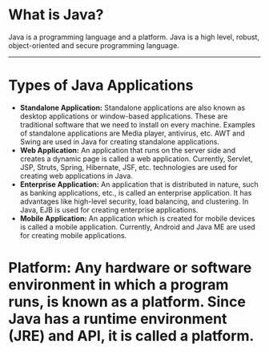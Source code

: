 <!DOCTYPE html>
<html lang="en">
<head>
    <meta charset="UTF-8">
    <meta name="viewport" content="width=device-width, initial-scale=1.0">
</head>
<body>
  <h1>What is Java?</h1>
    <p>Java is a programming language and a platform. Java is a high level, robust, object-oriented and secure programming language.</p>
    <hr>
    <h1>Types of Java Applications</h1>
    <ul>
        <li>
            <strong>Standalone Application:</strong>
            Standalone applications are also known as desktop applications or window-based applications. These are traditional software that we need to install on every machine. Examples of standalone applications are Media player, antivirus, etc. AWT and Swing are used in Java for creating standalone applications.
        </li>
        <li>
            <strong>Web Application:</strong>
            An application that runs on the server side and creates a dynamic page is called a web application. Currently, Servlet, JSP, Struts, Spring, Hibernate, JSF, etc. technologies are used for creating web applications in Java.
        </li>
        <li>
            <strong>Enterprise Application:</strong>
            An application that is distributed in nature, such as banking applications, etc., is called an enterprise application. It has advantages like high-level security, load balancing, and clustering. In Java, EJB is used for creating enterprise applications.
        </li>
        <li>
            <strong>Mobile Application:</strong>
            An application which is created for mobile devices is called a mobile application. Currently, Android and Java ME are used for creating mobile applications.
        </li>
    </ul>
    <h1>Platform: Any hardware or software environment in which a program runs, is known as a platform. Since Java has a runtime environment (JRE) and API, it is called a platform.</h1>
</body>
</html>
